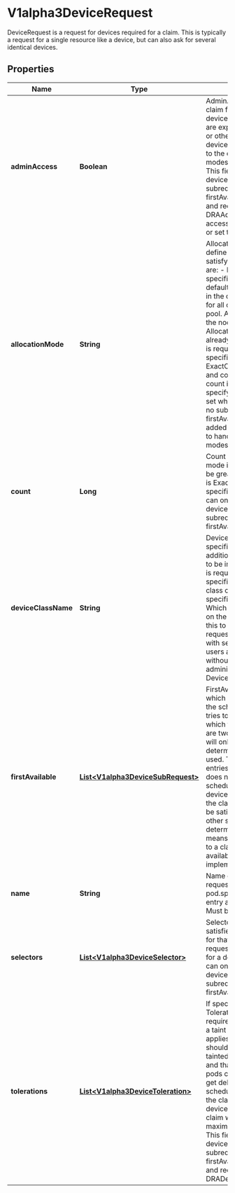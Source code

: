 

# V1alpha3DeviceRequest

DeviceRequest is a request for devices required for a claim. This is typically a request for a single resource like a device, but can also ask for several identical devices.

## Properties

| Name | Type | Description | Notes |
|------------ | ------------- | ------------- | -------------|
|**adminAccess** | **Boolean** | AdminAccess indicates that this is a claim for administrative access to the device(s). Claims with AdminAccess are expected to be used for monitoring or other management services for a device.  They ignore all ordinary claims to the device with respect to access modes and any resource allocations.  This field can only be set when deviceClassName is set and no subrequests are specified in the firstAvailable list.  This is an alpha field and requires enabling the DRAAdminAccess feature gate. Admin access is disabled if this field is unset or set to false, otherwise it is enabled. |  [optional] |
|**allocationMode** | **String** | AllocationMode and its related fields define how devices are allocated to satisfy this request. Supported values are:  - ExactCount: This request is for a specific number of devices.   This is the default. The exact number is provided in the   count field.  - All: This request is for all of the matching devices in a pool.   At least one device must exist on the node for the allocation to succeed.   Allocation will fail if some devices are already allocated,   unless adminAccess is requested.  If AllocationMode is not specified, the default mode is ExactCount. If the mode is ExactCount and count is not specified, the default count is one. Any other requests must specify this field.  This field can only be set when deviceClassName is set and no subrequests are specified in the firstAvailable list.  More modes may get added in the future. Clients must refuse to handle requests with unknown modes. |  [optional] |
|**count** | **Long** | Count is used only when the count mode is \&quot;ExactCount\&quot;. Must be greater than zero. If AllocationMode is ExactCount and this field is not specified, the default is one.  This field can only be set when deviceClassName is set and no subrequests are specified in the firstAvailable list. |  [optional] |
|**deviceClassName** | **String** | DeviceClassName references a specific DeviceClass, which can define additional configuration and selectors to be inherited by this request.  A class is required if no subrequests are specified in the firstAvailable list and no class can be set if subrequests are specified in the firstAvailable list. Which classes are available depends on the cluster.  Administrators may use this to restrict which devices may get requested by only installing classes with selectors for permitted devices. If users are free to request anything without restrictions, then administrators can create an empty DeviceClass for users to reference. |  [optional] |
|**firstAvailable** | [**List&lt;V1alpha3DeviceSubRequest&gt;**](V1alpha3DeviceSubRequest.md) | FirstAvailable contains subrequests, of which exactly one will be satisfied by the scheduler to satisfy this request. It tries to satisfy them in the order in which they are listed here. So if there are two entries in the list, the scheduler will only check the second one if it determines that the first one cannot be used.  This field may only be set in the entries of DeviceClaim.Requests.  DRA does not yet implement scoring, so the scheduler will select the first set of devices that satisfies all the requests in the claim. And if the requirements can be satisfied on more than one node, other scheduling features will determine which node is chosen. This means that the set of devices allocated to a claim might not be the optimal set available to the cluster. Scoring will be implemented later. |  [optional] |
|**name** | **String** | Name can be used to reference this request in a pod.spec.containers[].resources.claims entry and in a constraint of the claim.  Must be a DNS label. |  |
|**selectors** | [**List&lt;V1alpha3DeviceSelector&gt;**](V1alpha3DeviceSelector.md) | Selectors define criteria which must be satisfied by a specific device in order for that device to be considered for this request. All selectors must be satisfied for a device to be considered.  This field can only be set when deviceClassName is set and no subrequests are specified in the firstAvailable list. |  [optional] |
|**tolerations** | [**List&lt;V1alpha3DeviceToleration&gt;**](V1alpha3DeviceToleration.md) | If specified, the request&#39;s tolerations.  Tolerations for NoSchedule are required to allocate a device which has a taint with that effect. The same applies to NoExecute.  In addition, should any of the allocated devices get tainted with NoExecute after allocation and that effect is not tolerated, then all pods consuming the ResourceClaim get deleted to evict them. The scheduler will not let new pods reserve the claim while it has these tainted devices. Once all pods are evicted, the claim will get deallocated.  The maximum number of tolerations is 16.  This field can only be set when deviceClassName is set and no subrequests are specified in the firstAvailable list.  This is an alpha field and requires enabling the DRADeviceTaints feature gate. |  [optional] |



